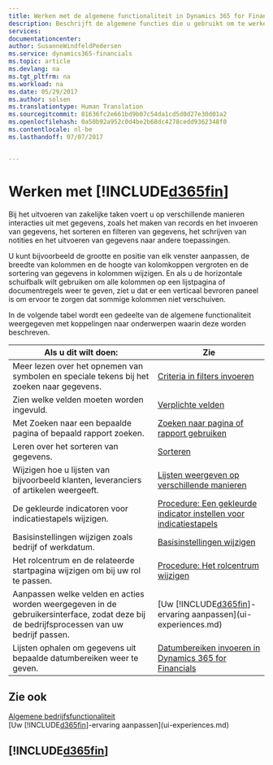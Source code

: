 ```yaml
---
title: Werken met de algemene functionaliteit in Dynamics 365 for Financials | Microsoft Docs
description: Beschrijft de algemene functies die u gebruikt om te werken met gegevens in Financials, zoals waarden invoeren, gegevens sorteren en weergaven wijzigen.
services: 
documentationcenter: 
author: SusanneWindfeldPedersen
ms.service: dynamics365-financials
ms.topic: article
ms.devlang: na
ms.tgt_pltfrm: na
ms.workload: na
ms.date: 05/29/2017
ms.author: solsen
ms.translationtype: Human Translation
ms.sourcegitcommit: 81636fc2e661bd9b07c54da1cd5d0d27e30d01a2
ms.openlocfilehash: 0a50b92a952c0d4be2b68dc4278cedd9362348f0
ms.contentlocale: nl-be
ms.lasthandoff: 07/07/2017


---
```

# <a name="working-with-included365finincludesd365finlongmdmd"></a>Werken met [!INCLUDE[d365fin](includes/d365fin_long_md.md)]
Bij het uitvoeren van zakelijke taken voert u op verschillende manieren interacties uit met gegevens, zoals het maken van records en het invoeren van gegevens, het sorteren en filteren van gegevens, het schrijven van notities en het uitvoeren van gegevens naar andere toepassingen.

U kunt bijvoorbeeld de grootte en positie van elk venster aanpassen, de breedte van kolommen en de hoogte van kolomkoppen vergroten en de sortering van gegevens in kolommen wijzigen. En als u de horizontale schuifbalk wilt gebruiken om alle kolommen op een lijstpagina of documentregels weer te geven, ziet u dat er een verticaal bevroren paneel is om ervoor te zorgen dat sommige kolommen niet verschuiven.

In de volgende tabel wordt een gedeelte van de algemene functionaliteit weergegeven met koppelingen naar onderwerpen waarin deze worden beschreven.

| Als u dit wilt doen: | Zie |
| --- | --- |
| Meer lezen over het opnemen van symbolen en speciale tekens bij het zoeken naar gegevens. |[Criteria in filters invoeren](ui-enter-criteria-filters.md) |
| Zien welke velden moeten worden ingevuld. |[Verplichte velden](ui-mandatory-fields.md) |
| Met Zoeken naar een bepaalde pagina of bepaald rapport zoeken. |[Zoeken naar pagina of rapport gebruiken](ui-search.md) |
| Leren over het sorteren van gegevens. |[Sorteren](ui-sorting.md) |
| Wijzigen hoe u lijsten van bijvoorbeeld klanten, leveranciers of artikelen weergeeft. |[Lijsten weergeven op verschillende manieren](across-display-lists-different-views.md) |
| De gekleurde indicatoren voor indicatiestapels wijzigen. |[Procedure: Een gekleurde indicator instellen voor indicatiestapels](ui-how-setup-colored-indicator-cues.md) |
| Basisinstellingen wijzigen zoals bedrijf of werkdatum. |[Basisinstellingen wijzigen](ui-change-basic-settings.md) |
| Het rolcentrum en de relateerde startpagina wijzigen om bij uw rol te passen. |[Procedure: Het rolcentrum wijzigen](change-role.md) |
| Aanpassen welke velden en acties worden weergegeven in de gebruikersinterface, zodat deze bij de bedrijfsprocessen van uw bedrijf passen. |[Uw [!INCLUDE[d365fin](includes/d365fin_md.md)]-ervaring aanpassen](ui-experiences.md) |
| Lijsten ophalen om gegevens uit bepaalde datumbereiken weer te geven. |[Datumbereiken invoeren in Dynamics 365 for Financials](ui-enter-date-ranges.md) |

## <a name="see-also"></a>Zie ook
[Algemene bedrijfsfunctionaliteit](ui-across-business-areas.md)  
[Uw [!INCLUDE[d365fin](includes/d365fin_md.md)]-ervaring aanpassen](ui-experiences.md)  

## [!INCLUDE[d365fin](includes/free_trial_md.md)]

